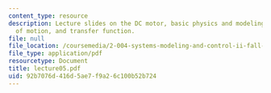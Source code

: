 ```yaml
---
content_type: resource
description: Lecture slides on the DC motor, basic physics and modeling, equation
  of motion, and transfer function.
file: null
file_location: /coursemedia/2-004-systems-modeling-and-control-ii-fall-2007/92b7076d416d5ae7f9a26c100b52b724_lecture05.pdf
file_type: application/pdf
resourcetype: Document
title: lecture05.pdf
uid: 92b7076d-416d-5ae7-f9a2-6c100b52b724
---
```

